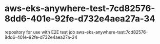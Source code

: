# aws-eks-anywhere-test-7cd82576-8dd6-401e-92fe-d732e4aea27a-34
repository for use with E2E test job aws-eks-anywhere-test:7cd82576-8dd6-401e-92fe-d732e4aea27a-34

